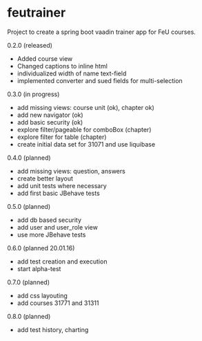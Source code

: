 # feutrainer
Project to create a spring boot vaadin trainer app for FeU courses.

0.2.0 (released)
* Added course view
* Changed captions to inline html
* individualized width of name text-field
* implemented converter and sued fields for multi-selection

0.3.0 (in progress)
* add missing views: course unit (ok), chapter ok)
* add new navigator (ok)
* add basic security (ok)
* explore filter/pageable for comboBox (chapter)
* explore filter for table (chapter)
* create initial data set for 31071 and use liquibase

0.4.0 (planned)
* add missing views: question, answers
* create better layout
* add unit tests where necessary
* add first basic JBehave tests

0.5.0 (planned)
* add db based security 
* add user and user_role view
* use more JBehave tests

0.6.0 (planned 20.01.16)
* add test creation and execution
* start alpha-test

0.7.0 (planned)
* add css layouting
* add courses 31771 and 31311

0.8.0 (planned)
* add test history, charting

